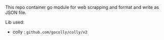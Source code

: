 This repo container go module for web scrapping and format and write as JSON file.

Lib used:

* colly : `github.com/gocolly/colly/v2`